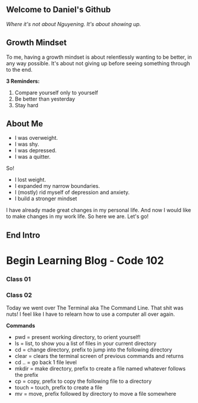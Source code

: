 

## Welcome to Daniel's Github

_Where it's not about Nguyening. It's about showing up._

## Growth Mindset

To me, having a growth mindset is about relentlessly wanting to be better, in any way possible. It's about not giving up before seeing something through to the end. 

**3 Reminders:**
1. Compare yourself only to yourself
2. Be better than yesterday
3. Stay hard

## About Me

- I was overweight. 
- I was shy. 
- I was depressed. 
- I was a quitter. 

So!

- I lost weight. 
- I expanded my narrow boundaries. 
- I (mostly) rid myself of depression and anxiety.
- I build a stronger mindset

I have already made great changes in my personal life. And now I would like to make changes in my work life. So here we are. Let's go!

## End Intro

# Begin Learning Blog - Code 102 #

### Class 01 ###

### Class 02 ###

Today we went over The Terminal aka The Command Line. That shit was nuts! I feel like I have to relearn how to use a computer all over again. 

**Commands**
- pwd = present working directory, to orient yourself!
- ls = list, to show you a list of files in your current directory
- cd = change directory, prefix to jump into the following directory
- clear = clears the terminal screen of previous commands and returns
- cd .. = go back 1 file level
- mkdir = make directory, prefix to create a file named whatever follows the prefix
- cp = copy, prefix to copy the following file to a directory
- touch = touch, prefix to create a file
- mv = move, prefix followed by directory to move a file somewhere





